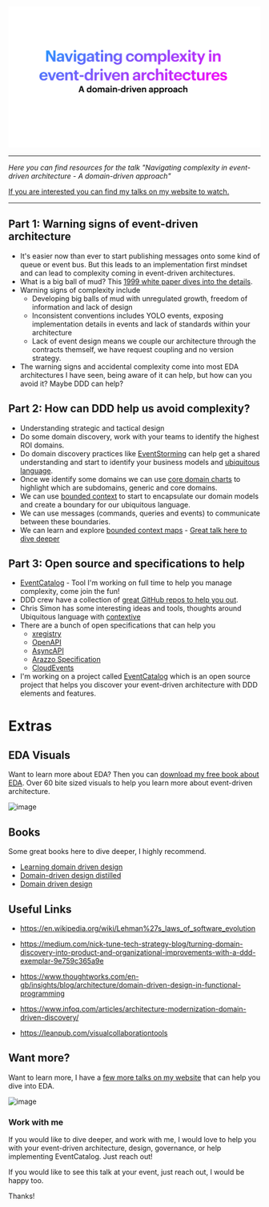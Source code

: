 <img width="603" alt="image" src="./cover.png">

---

_Here you can find resources for the talk "Navigating complexity in event-driven architecture - A domain-driven approach"_

[If you are interested you can find my talks on my website to watch.](https://www.boyney.io/talks)

---

## Part  1: Warning signs of event-driven architecture
- It's easier now than ever to start publishing messages onto some kind of queue or event bus. But this leads to an implementation first mindset and can lead to complexity coming in event-driven architectures.
- What is a big ball of mud? This [1999 white paper dives into the details](https://www.researchgate.net/publication/2938621_Big_Ball_of_Mud).
- Warning signs of complexity include
  - Developing big balls of mud with unregulated growth, freedom of information and lack of design
  - Inconsistent conventions includes YOLO events, exposing implementation details in events and lack of standards within your architecture
  - Lack of event design means we couple our architecture through the contracts themself, we have request coupling and no version strategy.
- The warning signs and accidental complexity come into most EDA architectures I have seen, being aware of it can help, but how can you avoid it? Maybe DDD can help?

## Part 2: How can DDD help us avoid complexity?

- Understanding strategic and tactical design
- Do some domain discovery, work with your teams to identify the highest ROI domains.
- Do domain discovery practices like [EventStorming](https://eda-visuals.boyney.io/visuals/event-storming) can help get a shared understanding and start to identify your business models and [ubiquitous language](https://martinfowler.com/bliki/UbiquitousLanguage.html). 
- Once we identify some domains we can use [core domain charts](https://github.com/ddd-crew/core-domain-charts) to highlight which are subdomains, generic and core domains.
- We can use [bounded context](https://eda-visuals.boyney.io/visuals/bounded-context-with-event-architectures) to start to encapsulate our domain models and create a boundary for our ubiquitous language. 
- We can use messages (commands, queries and events) to communicate between these boundaries.
- We can learn and explore [bounded context maps](https://github.com/ddd-crew/context-mapping) - [Great talk here to dive deeper](https://www.youtube.com/watch?v=k5i4sP9q2Lk)


## Part 3: Open source and specifications to help
- [EventCatalog](https://www.eventcatalog.dev/) - Tool I'm working on full time to help you manage complexity, come join the fun!
- DDD crew have a collection of [great GitHub repos to help you out](https://github.com/ddd-crew).
- Chris Simon has some interesting ideas and tools, thoughts around Ubiquitous language with [contextive](https://github.com/dev-cycles/contextive)
- There are a bunch of open specifications that can help you
  - [xregistry](https://xregistry.io/)
  - [OpenAPI](https://swagger.io/specification/)
  - [AsyncAPI](https://www.asyncapi.com/en)
  - [Arazzo Specification](https://github.com/OAI/Arazzo-Specification)
  - [CloudEvents](https://cloudevents.io/)
- I'm working on a project called [EventCatalog](https://www.eventcatalog.dev/) which is an open source project that helps you discover your event-driven architecture with DDD elements and features.

# Extras

## EDA Visuals

Want to learn more about EDA? Then you can [download my free book about EDA](https://eda-visuals.boyney.io/). Over 60 bite sized visuals to help you learn more about event-driven architecture.

![image](https://github.com/boyney123/complexity-is-the-gotcha-of-event-driven-architecture/assets/3268013/138a303f-48d9-4a3c-bbe6-f4b9c75651b9)

## Books

Some great books here to dive deeper, I highly recommend.

- [Learning domain driven design](https://www.amazon.co.uk/Learning-Domain-Driven-Design-Aligning-Architecture/dp/1098100131)
- [Domain-driven design distilled](https://www.amazon.co.uk/Domain-Driven-Design-Distilled-Vaughn-Vernon/dp/0134434420/ref=sr_1_1?crid=2SDYQ2HU9FVCT&dib=eyJ2IjoiMSJ9.V38g5Do5w5nrE6OQbkJUMAQKsC9vduDhBo7FGVAo6STbdxHJVhta7MDAGiyQD-T4.PYhJjWlNIU5NOVvawxf8QoYaVjp5FHxm25WjY9jVjLs&dib_tag=se&keywords=ddd+distilled&nsdOptOutParam=true&qid=1737616686&s=books&sprefix=ddd+disille%2Cstripbooks%2C68&sr=1-1&ufe=app_do%3Aamzn1.fos.95fd378e-6299-4723-b1f1-3952ffba15af)
- [Domain driven design](https://www.amazon.co.uk/Domain-Driven-Design-Tackling-Complexity-Software/dp/0321125215/ref=sr_1_1?crid=21JBVDOBL1JRE&dib=eyJ2IjoiMSJ9.Lo7-Md3VvIV38Rzn-ytmnWB1gdph7SOcGi2QiFqOVZ1dy04lVC1YASEeDJ1cUQZnlfUfprRmmKfAFZG42k2QTJTh7MUKUtZQBHNZzK9sAxwK6wnN7gyjcfDa1vB5_pyLytSctkBm7PJpbg9jL1TDKI3I7JiXppcvlNbYKkuwEdLy16hjrm5S1uFmnKNfvkuYs2TvxrvMO1bE1n1BMnTKQyu_PYBxqDInvLA-R0_MLzI.VhemrlC6z4speiE02K08MQaqqODF4-CDsC1WHEELKPQ&dib_tag=se&keywords=ddd&nsdOptOutParam=true&qid=1737616709&s=books&sprefix=dadd%2Cstripbooks%2C64&sr=1-1&ufe=app_do%3Aamzn1.fos.95fd378e-6299-4723-b1f1-3952ffba15af)

## Useful Links

- https://en.wikipedia.org/wiki/Lehman%27s_laws_of_software_evolution

- https://medium.com/nick-tune-tech-strategy-blog/turning-domain-discovery-into-product-and-organizational-improvements-with-a-ddd-exemplar-9e759c365a9e

- https://www.thoughtworks.com/en-gb/insights/blog/architecture/domain-driven-design-in-functional-programming

- https://www.infoq.com/articles/architecture-modernization-domain-driven-discovery/

- https://leanpub.com/visualcollaborationtools


## Want more?

Want to learn more, I have a [few more talks on my website](https://www.boyney.io/talks) that can help you dive into EDA.

<img width="610" alt="image" src="https://github.com/boyney123/complexity-is-the-gotcha-of-event-driven-architecture/assets/3268013/91a0da5b-08c2-4379-bdc4-46a943bc2615">

### Work with me

If you would like to dive deeper, and work with me, I would love to help you with your event-driven architecture, design, governance, or help implementing EventCatalog. Just reach out!


If you would like to see this talk at your event, just reach out, I would be happy too.


Thanks!
